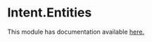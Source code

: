 ﻿# Intent.Entities

This module has documentation available [here.](https://docs.intentarchitect.com/articles/modules-dotnet/intent-entities/intent-entities.html)
